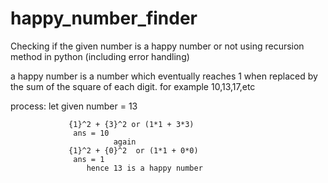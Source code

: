 # happy_number_finder
Checking if the given number is a happy number or not using recursion method in python (including error handling)

a happy number is a number which eventually reaches 1 when replaced by the sum of the square of each digit.
for example 10,13,17,etc

process: let given number = 13
                          
                 {1}^2 + {3}^2 or (1*1 + 3*3)
                  ans = 10
                           again
                 {1}^2 + {0}^2  or (1*1 + 0*0)
                  ans = 1    
                     hence 13 is a happy number
